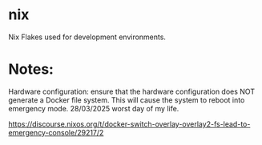 # nix
Nix Flakes used for development environments.

# Notes:
Hardware configuration: ensure that the hardware configuration does NOT generate a Docker file system. This will cause
the system to reboot into emergency mode. 28/03/2025 worst day of my life.

https://discourse.nixos.org/t/docker-switch-overlay-overlay2-fs-lead-to-emergency-console/29217/2

